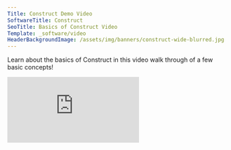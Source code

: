 ```yaml
---
Title: Construct Demo Video
SoftwareTitle: Construct
SeoTitle: Basics of Construct Video
Template: _software/video
HeaderBackgroundImage: /assets/img/banners/construct-wide-blurred.jpg
---
```


<p class="center">Learn about the basics of Construct in this video walk through of a few basic concepts!</p>

<div class='embed-container'><iframe src='https://player.vimeo.com/video/151679154' frameborder='0' webkitAllowFullScreen mozallowfullscreen allowFullScreen></iframe></div>
